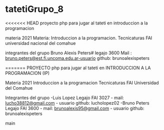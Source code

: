 # tatetiGrupo_8
<<<<<<< HEAD proyecto php para jugar al tateti en introduccion a la programacion

materia 2021
Materia: Introduccion a la programacion. Tecnicaturas FAI universidad nacional del comahue

integrantes del grupo
Bruno Alexis Peters#
legajo 3600 Mail : bruno.peters@est.fi.uncoma.edu.ar-usuario github: brunoalexispeters

======= PROYECTO php para jugar al tateti en INTRODUCCION A LA PROGRAMACION (IP)

Materia 2021
Introduccion a la programacion Tecnicaturas FAI Universidad del Comahue

Integrantes del grupo
-Luis Lopez Legajo FAI 3027 - mail: lucho38812@gmail.com - usuario github: lucholopez02 -Bruno Peters Legajo FAI 3600 - mail: brunoalexis95@gmail.com - usuario github: brunoalexispeters

main
